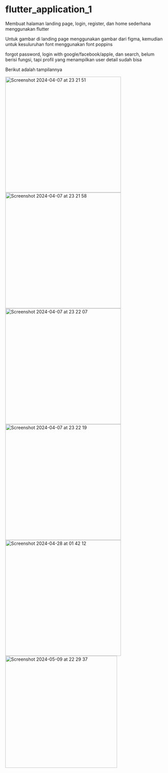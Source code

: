 # flutter_application_1
Membuat halaman landing page, login, register, dan home sederhana menggunakan flutter

Untuk gambar di landing page menggunakan gambar dari figma, kemudian untuk kesuluruhan font menggunakan font poppins

forgot password, login with google/facebook/apple, dan search, belum berisi fungsi, tapi profil yang menampilkan user detail sudah bisa

Berikut adalah tampilannya

<img width="363" alt="Screenshot 2024-04-07 at 23 21 51" src="https://github.com/GusdittoRNB/flutter_application_1/assets/114908038/c6e4308d-adbb-4fb5-895e-547fe65e948a">

<img width="363" alt="Screenshot 2024-04-07 at 23 21 58" src="https://github.com/GusdittoRNB/flutter_application_1/assets/114908038/4c97d5a9-ebb8-4cbc-9a81-2bb7ad6bd57f">

<img width="363" alt="Screenshot 2024-04-07 at 23 22 07" src="https://github.com/GusdittoRNB/flutter_application_1/assets/114908038/fac4b167-edbb-4a86-a645-ed1ef9238281">

<img width="363" alt="Screenshot 2024-04-07 at 23 22 19" src="https://github.com/GusdittoRNB/flutter_application_1/assets/114908038/24987722-8a72-483e-a141-dec06515ecc0">

<img width="363" alt="Screenshot 2024-04-28 at 01 42 12" src="https://github.com/GusdittoRNB/flutter_application_1/assets/114908038/fea30736-755a-4060-8cea-37e78bfb9205">

<img width="351" alt="Screenshot 2024-05-09 at 22 29 37" src="https://github.com/GusdittoRNB/flutter_application_1/assets/114908038/08aa811d-5ec1-495c-bbfe-6cdfd3ac916d">
